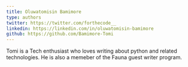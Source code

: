 ```yaml
---
title: Oluwatomisin Bamimore
type: authors
twitter: https://twitter.com/forthecode__
linkedin: https://linkedin.com/in/oluwatomisin-bamimore
github: https://github.com/Bamimore-Tomi
---
```

Tomi is a Tech enthusiast who loves writing about python and related technologies. He is also a memeber of the Fauna guest writer program.
